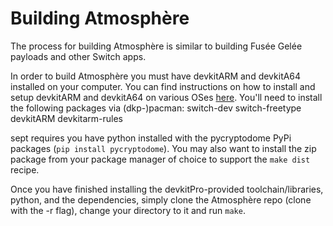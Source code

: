 # Building Atmosphère
The process for building Atmosphère is similar to building Fusée Gelée payloads and other Switch apps.

In order to build Atmosphère you must have devkitARM and devkitA64 installed on your computer. You can find instructions on how to install and setup devkitARM and devkitA64 on various OSes [here](https://devkitpro.org/wiki/Getting_Started). You'll need to install the following packages via (dkp-)pacman: switch-dev switch-freetype devkitARM devkitarm-rules

sept requires you have python installed with the pycryptodome PyPi packages (`pip install pycryptodome`). You may also want to install the zip package from your package manager of choice to support the `make dist` recipe.

Once you have finished installing the devkitPro-provided toolchain/libraries, python, and the dependencies, simply clone the Atmosphère repo (clone with the -r flag), change your directory to it and run `make`.

